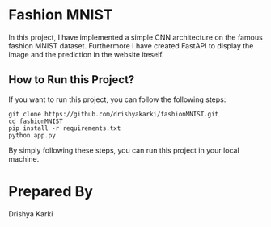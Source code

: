 # Fashion MNIST

In this project, I have implemented a simple CNN architecture on the famous fashion MNIST dataset. Furthermore I have created FastAPI to display the image and the prediction in the website iteself.

## How to Run this Project? 
If you want to run this project, you can follow the following steps:

```
git clone https://github.com/drishyakarki/fashionMNIST.git
cd fashionMNIST
pip install -r requirements.txt
python app.py
 ```

 By simply following these steps, you can run this project in your local machine.


 # Prepared By
 Drishya Karki